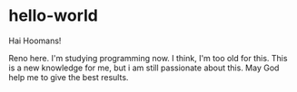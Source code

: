 # hello-world


Hai Hoomans!

Reno here. I'm studying programming now.
I think, I'm too old for this.
This is a new knowledge for me, but i am still passionate about this.
May God help me to give the best results.
